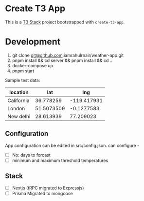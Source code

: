 # Create T3 App

This is a [T3 Stack](https://create.t3.gg/) project bootstrapped with `create-t3-app`.

# Development

 1. git clone git@github.com:iamrahulrnair/weather-app.git
 2. pnpm install && cd server && pnpm install && cd ..
 3. docker-compose up
 4. pnpm start

 Sample test data:

|  location| lat  |	lng|
|--|--|--|
| California | 36.778259  |-119.417931	 |
| London | 51.5073509  |-0.1277583 |
| New delhi |28.613939  |77.209023	 |
 

## Configuration

App configuration can be edited in src/config.json. can configure -

 - [ ]  No: days to forcast
 - [ ] minimum and maximum threshold temperatures

##  Stack

 - [ ] Nextjs (tRPC migrated to Expressjs) 
 - [ ] Prisma Migrated to mongoose